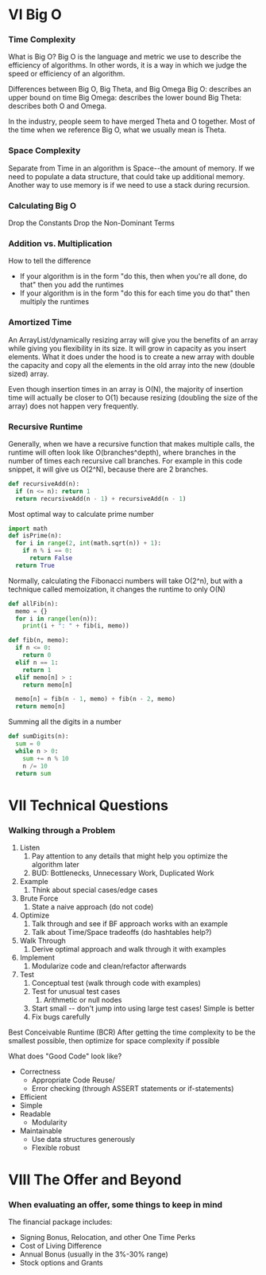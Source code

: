 # VI Big O

### Time Complexity

What is Big O?
Big O is the language and metric we use to describe the efficiency of algorithms. In other words, it is a way in which we judge the speed or efficiency of an algorithm.

Differences between Big O, Big Theta, and Big Omega
Big O: describes an upper bound on time
Big Omega: describes the lower bound
Big Theta: describes both O and Omega.

In the industry, people seem to have merged Theta and O together. Most of the time when we reference Big O, what we usually mean is Theta.

### Space Complexity

Separate from Time in an algorithm is Space--the amount of memory. If we need to populate a data structure, that could take up additional memory. Another way to use memory is if we need to use a stack during recursion.

### Calculating Big O

Drop the Constants
Drop the Non-Dominant Terms

### Addition vs. Multiplication

How to tell the difference

- If your algorithm is in the form "do this, then when you're all done, do that" then you add the runtimes
- If your algorithm is in the form "do this for each time you do that" then multiply the runtimes

### Amortized Time

An ArrayList/dynamically resizing array will give you the benefits of an array while giving you flexibility in its size. It will grow in capacity as you insert elements. What it does under the hood is to create a new array with double the capacity and copy all the elements in the old array into the new (double sized) array.

Even though insertion times in an array is O(N), the majority of insertion time will actually be closer to O(1) because resizing (doubling the size of the array) does not happen very frequently.

### Recursive Runtime

Generally, when we have a recursive function that makes multiple calls, the runtime will often look like O(branches^depth), where branches in the number of times each recursive call branches. For example in this code snippet, it will give us O(2^N), because there are 2 branches.

```python
def recursiveAdd(n):
  if (n <= n): return 1
  return recursiveAdd(n - 1) + recursiveAdd(n - 1)
```

Most optimal way to calculate prime number

```python
import math
def isPrime(n):
  for i in range(2, int(math.sqrt(n)) + 1):
    if n % i == 0:
      return False
  return True
```

Normally, calculating the Fibonacci numbers will take O(2^n), but with a technique called memoization, it changes the runtime to only O(N)

```python
def allFib(n):
  memo = {}
  for i in range(len(n)):
    print(i + ": " + fib(i, memo))

def fib(n, memo):
  if n <= 0:
    return 0
  elif n == 1:
    return 1
  elif memo[n] > :
    return memo[n]

  memo[n] = fib(n - 1, memo) + fib(n - 2, memo)
  return memo[n]
```

Summing all the digits in a number

```python
def sumDigits(n):
  sum = 0
  while n > 0:
    sum += n % 10
    n /= 10
  return sum
```

# VII Technical Questions

### Walking through a Problem

1. Listen
   1. Pay attention to any details that might help you optimize the algorithm later
   2. BUD: Bottlenecks, Unnecessary Work, Duplicated Work
2. Example
   1. Think about special cases/edge cases
3. Brute Force
   1. State a naive approach (do not code)
4. Optimize
   1. Talk through and see if BF approach works with an example
   2. Talk about Time/Space tradeoffs (do hashtables help?)
5. Walk Through
   1. Derive optimal approach and walk through it with examples
6. Implement
   1. Modularize code and clean/refactor afterwards
7. Test
   1. Conceptual test (walk through code with examples)
   2. Test for unusual test cases
      1. Arithmetic or null nodes
   3. Start small -- don't jump into using large test cases! Simple is better
   4. Fix bugs carefully

Best Conceivable Runtime (BCR)
After getting the time complexity to be the smallest possible, then optimize for space complexity if possible

What does "Good Code" look like?
- Correctness
  - Appropriate Code Reuse/
  - Error checking (through ASSERT statements or if-statements)
- Efficient
- Simple
- Readable
  - Modularity
- Maintainable
  - Use data structures generously
  - Flexible robust


# VIII The Offer and Beyond
### When evaluating an offer, some things to keep in mind
The financial package includes:
- Signing Bonus, Relocation, and other One Time Perks
- Cost of Living Difference
- Annual Bonus (usually in the 3%-30% range)
- Stock options and Grants

